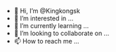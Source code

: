- 👋 Hi, I’m @Kingkongsk
- 👀 I’m interested in ...
- 🌱 I’m currently learning ...
- 💞️ I’m looking to collaborate on ...
- 📫 How to reach me ...

<!---
Kingkongsk/Kingkongsk is a ✨ special ✨ repository because its `README.md` (this file) appears on your GitHub profile.
You can click the Preview link to take a look at your changes.
--->
